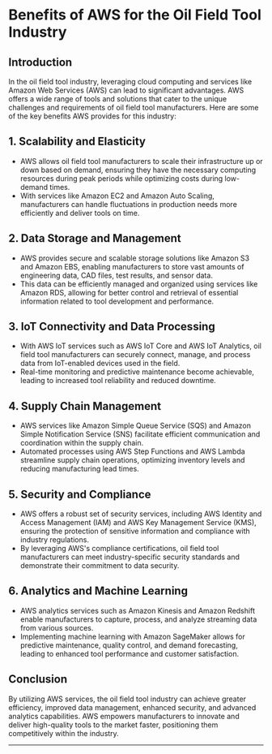 # Benefits of AWS for the Oil Field Tool Industry

## Introduction

In the oil field tool industry, leveraging cloud computing and services like Amazon Web Services (AWS) can lead to significant advantages. AWS offers a wide range of tools and solutions that cater to the unique challenges and requirements of oil field tool manufacturers. Here are some of the key benefits AWS provides for this industry:

## 1. Scalability and Elasticity

- AWS allows oil field tool manufacturers to scale their infrastructure up or down based on demand, ensuring they have the necessary computing resources during peak periods while optimizing costs during low-demand times.
- With services like Amazon EC2 and Amazon Auto Scaling, manufacturers can handle fluctuations in production needs more efficiently and deliver tools on time.

## 2. Data Storage and Management

- AWS provides secure and scalable storage solutions like Amazon S3 and Amazon EBS, enabling manufacturers to store vast amounts of engineering data, CAD files, test results, and sensor data.
- This data can be efficiently managed and organized using services like Amazon RDS, allowing for better control and retrieval of essential information related to tool development and performance.

## 3. IoT Connectivity and Data Processing

- With AWS IoT services such as AWS IoT Core and AWS IoT Analytics, oil field tool manufacturers can securely connect, manage, and process data from IoT-enabled devices used in the field.
- Real-time monitoring and predictive maintenance become achievable, leading to increased tool reliability and reduced downtime.

## 4. Supply Chain Management

- AWS services like Amazon Simple Queue Service (SQS) and Amazon Simple Notification Service (SNS) facilitate efficient communication and coordination within the supply chain.
- Automated processes using AWS Step Functions and AWS Lambda streamline supply chain operations, optimizing inventory levels and reducing manufacturing lead times.

## 5. Security and Compliance

- AWS offers a robust set of security services, including AWS Identity and Access Management (IAM) and AWS Key Management Service (KMS), ensuring the protection of sensitive information and compliance with industry regulations.
- By leveraging AWS's compliance certifications, oil field tool manufacturers can meet industry-specific security standards and demonstrate their commitment to data security.

## 6. Analytics and Machine Learning

- AWS analytics services such as Amazon Kinesis and Amazon Redshift enable manufacturers to capture, process, and analyze streaming data from various sources.
- Implementing machine learning with Amazon SageMaker allows for predictive maintenance, quality control, and demand forecasting, leading to enhanced tool performance and customer satisfaction.

## Conclusion

By utilizing AWS services, the oil field tool industry can achieve greater efficiency, improved data management, enhanced security, and advanced analytics capabilities. AWS empowers manufacturers to innovate and deliver high-quality tools to the market faster, positioning them competitively within the industry.

---
